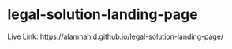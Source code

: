 ﻿# legal-solution-landing-page

 Live Link: https://alamnahid.github.io/legal-solution-landing-page/
